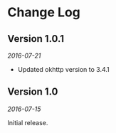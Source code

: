 Change Log
==========

## Version 1.0.1

_2016-07-21_

 *  Updated okhttp version to 3.4.1

## Version 1.0

_2016-07-15_

Initial release.
